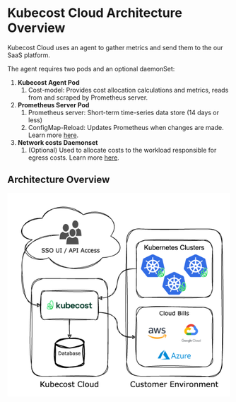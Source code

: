# Kubecost Cloud Architecture Overview

Kubecost Cloud uses an agent to gather metrics and send them to the our SaaS platform.

The agent requires two pods and an optional daemonSet:

1. **Kubecost Agent Pod**
   1. Cost-model: Provides cost allocation calculations and metrics, reads from and scraped by Prometheus server.
2. **Prometheus Server Pod**
   1. Prometheus server: Short-term time-series data store (14 days or less)
   2. ConfigMap-Reload: Updates Prometheus when changes are made. Learn more [here](https://github.com/jimmidyson/configmap-reload).
3. **Network costs Daemonset**
   1. (Optional) Used to allocate costs to the workload responsible for egress costs. Learn more [here](network-allocation.md#network-costs-daemonset).

## Architecture Overview

![Architecture Diagram](https://raw.githubusercontent.com/kubecost/docs/main/images/cloudarchitecture.png)
